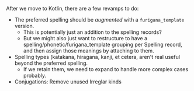 After we move to Kotlin, there are a few revamps to do:
- The preferred spelling should be *augmented* with a `furigana_template` version.
  - This is potentially just an addition to the spelling records?
  - But we might also just want to restructure to have a spelling/phonetic/furigana_template grouping
    per Spelling record, and then assign those meanings by attaching to them.
- Spelling types (katakana, hiragana, kanji, et cetera, aren't real useful beyond the preferred spelling.
  - If we retain them, we need to expand to handle more complex cases probably.
- Conjugations: Remove unused Irreglar kinds